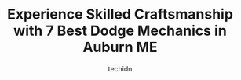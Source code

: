 ---
layout: ampstory
image: https://images.unsplash.com/photo-1619844175408-c05947985e2d?ixlib=rb-4.0.3&ixid=MnwxMjA3fDB8MHxwaG90by1wYWdlfHx8fGVufDB8fHx8&auto=format&fit=crop&w=640&h=853&q=80
author: techidn
featured: false
description: Searching for the finest Dodge Mechanic in Auburn ME, USA? Look no further than the 7 best Dodge Mechanic in the area, where youll find a team of highly qualified professionals ready to han
title: Experience Skilled Craftsmanship with 7 Best Dodge Mechanics in Auburn ME
cover:
   title: Experience Skilled Craftsmanship with 7 Best Dodge Mechanics in Auburn ME
   subtitle: Rickpate
   background: https://images.unsplash.com/photo-1619844175408-c05947985e2d?ixlib=rb-4.0.3&ixid=MnwxMjA3fDB8MHxwaG90by1wYWdlfHx8fGVufDB8fHx8&auto=format&fit=crop&w=640&h=853&q=80

pages: 
 - layout: thirds
   top: <h1>#1 Lee Auto Mall</h1>
   bottom: "<p>We needed a new truck, and spoke with Sarah. She was thorough, and understanding, and didnt leave any options out.  She knew exactly what we were looking for, and had fo</p>"
   background: https://www.knot35.com/toplist/wp-content/uploads/2023/06/best-dodge-mechanic-1-in-auburn-me-1685835095.jpeg
   backgroundblur: true
 - layout: thirds
   top: <h1>#2 Greeleys Garage</h1>
   bottom: "<p>741 Washington St N, Auburn, ME 04210, United States</p>"
   background: https://www.knot35.com/toplist/wp-content/uploads/2023/06/best-dodge-mechanic-2-in-auburn-me-1685835095.jpeg
   cta:
      link: https://www.knot35.com/toplist/experience-skilled-craftsmanship-with-7-best-dodge-mechanics-in-auburn-me/
      text: Experience Skilled Craftsmanship with 7 Best Dodge Mechanics in Auburn ME
 - layout: thirds
   top: <h1>#3 Morins Auto Center</h1>
   bottom: "<p>1122 Center St, Auburn, ME 04210, United States</p>"
   background: https://www.knot35.com/toplist/wp-content/uploads/2023/06/best-dodge-mechanic-3-in-auburn-me-1685835096.jpeg
   cta:
      link: https://www.knot35.com/toplist/experience-skilled-craftsmanship-with-7-best-dodge-mechanics-in-auburn-me/
      text: Experience Skilled Craftsmanship with 7 Best Dodge Mechanics in Auburn ME
 - layout: thirds
   top: <h1>#4 Brads Precision Auto Repair</h1>
   bottom: "<p>144 Riverside Dr, Auburn, ME 04210, United States</p>"
   background: https://images.unsplash.com/photo-1595364397663-fca4f075d796?ixlib=rb-4.0.3&ixid=MnwxMjA3fDB8MHxwaG90by1wYWdlfHx8fGVufDB8fHx8&auto=format&fit=crop&w=640&h=853&q=80
   cta:
      link: https://www.knot35.com/toplist/experience-skilled-craftsmanship-with-7-best-dodge-mechanics-in-auburn-me/
      text: Experience Skilled Craftsmanship with 7 Best Dodge Mechanics in Auburn ME
 - layout: thirds
   top: <h1>#5 Center Street Auto Service</h1>
   bottom: "<p>1100 Center St, Auburn, ME 04210, United States</p>"
   background: https://images.unsplash.com/photo-1546497974-b213c9efb599?ixlib=rb-4.0.3&ixid=MnwxMjA3fDB8MHxwaG90by1wYWdlfHx8fGVufDB8fHx8&auto=format&fit=crop&w=640&h=853&q=80
   cta:
      link: https://www.knot35.com/toplist/experience-skilled-craftsmanship-with-7-best-dodge-mechanics-in-auburn-me/
      text: Experience Skilled Craftsmanship with 7 Best Dodge Mechanics in Auburn ME
 - layout: thirds
   top: <h1>#6 Young Guns Services Center</h1>
   bottom: "<p>105 Riverside Dr #6924, Auburn, ME 04210, United States</p>"
   background: https://images.unsplash.com/photo-1527067829737-402993088e6b?ixlib=rb-4.0.3&ixid=MnwxMjA3fDB8MHxwaG90by1wYWdlfHx8fGVufDB8fHx8&auto=format&fit=crop&w=640&h=853&q=80
   cta:
      link: https://www.knot35.com/toplist/experience-skilled-craftsmanship-with-7-best-dodge-mechanics-in-auburn-me/
      text: Experience Skilled Craftsmanship with 7 Best Dodge Mechanics in Auburn ME
 - layout: thirds
   top: <h1>#7 Evergreen Subaru Service Center</h1>
   bottom: "<p>49 Subaru Dr, Auburn, ME 04210, United States</p>"
   background: https://images.unsplash.com/photo-1580610447943-1bfbef5efe07?ixlib=rb-4.0.3&ixid=MnwxMjA3fDB8MHxwaG90by1wYWdlfHx8fGVufDB8fHx8&auto=format&fit=crop&w=640&h=853&q=80
   cta:
      link: https://www.knot35.com/toplist/experience-skilled-craftsmanship-with-7-best-dodge-mechanics-in-auburn-me/
      text: Experience Skilled Craftsmanship with 7 Best Dodge Mechanics in Auburn ME
 - layout: thirds
   middle: Continue reading...
   background: https://images.unsplash.com/photo-1567360425618-1594206637d2?ixlib=rb-4.0.3&ixid=MnwxMjA3fDB8MHxwaG90by1wYWdlfHx8fGVufDB8fHx8&auto=format&fit=crop&w=640&h=853&q=80
   cta:
      link: https://www.knot35.com/toplist/experience-skilled-craftsmanship-with-7-best-dodge-mechanics-in-auburn-me/
      text: Experience Skilled Craftsmanship with 7 Best Dodge Mechanics in Auburn ME
      
---